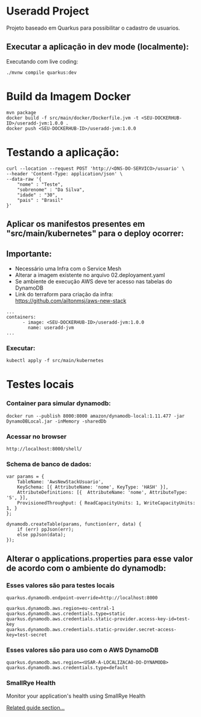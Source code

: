 # Useradd Project

Projeto baseado em Quarkus para possibilitar o cadastro de usuarios. 

## Executar a aplicação in dev mode (localmente):

Executando com live coding:
```shell script
./mvnw compile quarkus:dev
```

# Build da Imagem Docker
```
mvn package
docker build -f src/main/docker/Dockerfile.jvm -t <SEU-DOCKERHUB-ID>/useradd-jvm:1.0.0 .
docker push <SEU-DOCKERHUB-ID>/useradd-jvm:1.0.0
```


# Testando a aplicação:
```shell script
curl --location --request POST 'http://<DNS-DO-SERVICO>/usuario' \
--header 'Content-Type: application/json' \
--data-raw '{
    "nome" : "Teste",
    "sobrenome" : "Da Silva",
    "idade" : "30",
    "pais" : "Brasil"
}'
```

## Aplicar os manifestos presentes em "src/main/kubernetes" para o deploy ocorrer:
## Importante:
- Necessário uma Infra com o Service Mesh
- Alterar a imagem existente no arquivo 02.deployament.yaml
- Se ambiente de execução AWS deve ter acesso nas tabelas do DynamoDB
- Link do terraform para criação da infra: https://github.com/ailtonmsj/aws-new-stack
```
...
containers:
      - image: <SEU-DOCKERHUB-ID>/useradd-jvm:1.0.0
        name: useradd-jvm
...
```

### Executar:
```
kubectl apply -f src/main/kubernetes
```

# Testes locais

### Container para simular dynamodb:
```
docker run --publish 8000:8000 amazon/dynamodb-local:1.11.477 -jar DynamoDBLocal.jar -inMemory -sharedDb
```

### Acessar no browser
```
http://localhost:8000/shell/
```


### Schema de banco de dados:
```
var params = {
    TableName: 'AwsNewStackUsuario',
    KeySchema: [{ AttributeName: 'nome', KeyType: 'HASH' }],
    AttributeDefinitions: [{  AttributeName: 'nome', AttributeType: 'S', }],
    ProvisionedThroughput: { ReadCapacityUnits: 1, WriteCapacityUnits: 1, }
};

dynamodb.createTable(params, function(err, data) {
    if (err) ppJson(err);
    else ppJson(data);
});
```

## Alterar o applications.properties para esse valor de acordo com o ambiente do dynamodb:

### Esses valores são para testes locais
```
quarkus.dynamodb.endpoint-override=http://localhost:8000

quarkus.dynamodb.aws.region=eu-central-1
quarkus.dynamodb.aws.credentials.type=static
quarkus.dynamodb.aws.credentials.static-provider.access-key-id=test-key
quarkus.dynamodb.aws.credentials.static-provider.secret-access-key=test-secret
```


### Esses valores são para uso com o AWS DynamoDB
```
quarkus.dynamodb.aws.region=<USAR-A-LOCALIZACAO-DO-DYNAMODB>
quarkus.dynamodb.aws.credentials.type=default
```

### SmallRye Health

Monitor your application's health using SmallRye Health

[Related guide section...](https://quarkus.io/guides/smallrye-health)